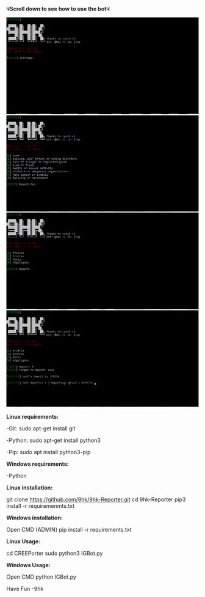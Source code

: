 <strong>☟Scroll down to see how to use the bot☟</strong>

<img src="images/1.PNG" >
<img src="images/2.PNG" >
<img src="images/3.PNG" >
<img src="images/4.PNG" >


<strong>Linux requirements:</strong>

-Git: sudo apt-get install git

-Python: sudo apt-get install python3

-Pip: sudo apt install python3-pip

<strong>Windows requirements:</strong>

-Python

<strong>Linux installation:</strong>

git clone https://github.com/9hk/9hk-Reporter.git cd 9hk-Reporter pip3 install -r requiremenmts.txt

<strong>Windows installation:</strong>

Open CMD (ADMIN) pip install -r requirements.txt

<strong>Linux Usage:</strong>

cd CREEPorter sudo python3 IGBot.py

<strong>Windows Usage:</strong>

Open CMD python IGBot.py

Have Fun -9hk
